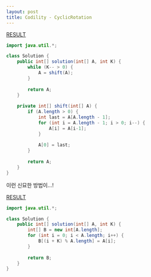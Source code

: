 ```yaml
---
layout: post
title: Codility - CyclicRotation
---
```


[RESULT](https://app.codility.com/demo/results/training3AHGSD-NMF)  

```java
import java.util.*;

class Solution {
    public int[] solution(int[] A, int K) {
        while (K-- > 0) {
            A = shift(A);            
        }
        
        return A;
    }
    
    private int[] shift(int[] A) {
        if (A.length > 0) {
            int last = A[A.length - 1];
            for (int i = A.length - 1; i > 0; i--) {
                A[i] = A[i-1];
            }
            
            A[0] = last;
        }
        
        return A;
    }
}
```
  
이런 신묘한 방법이...!
  
[RESULT](https://app.codility.com/demo/results/trainingQGX4PB-JGY)

```java
import java.util.*;

class Solution {
    public int[] solution(int[] A, int K) {
        int[] B = new int[A.length];
        for (int i = 0; i < A.length; i++) {
            B[(i + K) % A.length] = A[i];
        }
        
        return B;
    }
}
```

